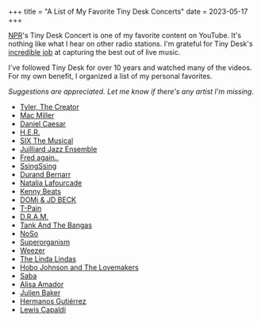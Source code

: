 +++
title = "A List of My Favorite Tiny Desk Concerts"
date = 2023-05-17
+++

[NPR](https://www.youtube.com/@nprmusic)'s Tiny Desk Concert is one of my favorite content on YouTube. It's nothing like what I hear on other radio stations. I'm grateful for Tiny Desk's [incredible job](https://www.youtube.com/watch?v=e07bI5rz6FY) at capturing the best out of live music.

I've followed Tiny Desk for over 10 years and watched many of the videos. For my own benefit, I organized a list of my personal favorites.

*Suggestions are appreciated. Let me know if there's any artist I'm missing.*

* [Tyler, The Creator](https://www.youtube.com/watch?v=N1w-hDiJ4dM)
* [Mac Miller](https://www.youtube.com/watch?v=QrR_gm6RqCo)
* [Daniel Caesar](https://www.youtube.com/watch?v=PBKa-AAy_vo)
* [H.E.R.](https://www.youtube.com/watch?v=hxxcEzM8r-4&pp=ygUJdGlueSBkZXNr)
* [SIX The Musical](https://www.youtube.com/watch?v=vkzlU2fDLs8)
* [Juilliard Jazz Ensemble](https://www.youtube.com/watch?v=McpF_s2wXcY)
* [Fred again..](https://www.youtube.com/watch?v=4iQmPv_dTI0)
* [SsingSsing](https://www.youtube.com/watch?v=QLRxO9AmNNo)
* [Durand Bernarr](https://www.youtube.com/watch?v=klL7nY1HzaY)
* [Natalia Lafourcade](https://www.youtube.com/watch?v=JODaYjDyjyQ)
* [Kenny Beats](https://www.youtube.com/watch?v=BPRVzA67Dbs)
* [DOMi & JD BECK](https://www.youtube.com/watch?v=ANPbOxaRIO0)
* [T-Pain](https://www.youtube.com/watch?v=CIjXUg1s5gc)
* [D.R.A.M.](https://www.youtube.com/watch?v=NwjN3UCBW14)
* [Tank And The Bangas](https://www.youtube.com/watch?v=QKzobTCIRDw)
* [NoSo](https://www.youtube.com/watch?v=u3axBzTe2-I)
* [Superorganism](https://www.youtube.com/watch?v=2K49QKVR0p0)
* [Weezer](https://www.youtube.com/watch?v=t8UKQJZsv4o)
* [The Linda Lindas](https://www.youtube.com/watch?v=USdiumz1ZFM)
* [Hobo Johnson and The Lovemakers](https://www.youtube.com/watch?v=A8a2EosJIbM)
* [Saba](https://www.youtube.com/watch?v=LTzmjU8aOR4)
* [Alisa Amador](https://www.youtube.com/watch?v=sN58k8tSFXg)
* [Julien Baker](https://www.youtube.com/watch?v=tADWPTqR_4A)
* [Hermanos Gutiérrez](https://www.youtube.com/watch?v=wTqCthvtL8k)
* [Lewis Capaldi](https://www.youtube.com/watch?v=e4WrRKSgGI0)